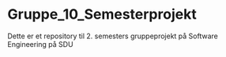 # Gruppe_10_Semesterprojekt
Dette er et repository til 2. semesters gruppeprojekt på Software Engineering på SDU
